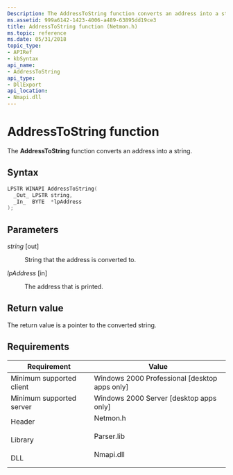 ```yaml
---
Description: The AddressToString function converts an address into a string.
ms.assetid: 999a6142-1423-4006-a489-63895dd19ce3
title: AddressToString function (Netmon.h)
ms.topic: reference
ms.date: 05/31/2018
topic_type: 
- APIRef
- kbSyntax
api_name: 
- AddressToString
api_type: 
- DllExport
api_location: 
- Nmapi.dll
---
```


# AddressToString function

The **AddressToString** function converts an address into a string.

## Syntax


```C++
LPSTR WINAPI AddressToString(
  _Out_ LPSTR string,
  _In_  BYTE  *lpAddress
);
```



## Parameters

<dl> <dt>

*string* \[out\]
</dt> <dd>

String that the address is converted to.

</dd> <dt>

*lpAddress* \[in\]
</dt> <dd>

The address that is printed.

</dd> </dl>

## Return value

The return value is a pointer to the converted string.

## Requirements



| Requirement | Value |
|-------------------------------------|---------------------------------------------------------------------------------------|
| Minimum supported client<br/> | Windows 2000 Professional \[desktop apps only\]<br/>                            |
| Minimum supported server<br/> | Windows 2000 Server \[desktop apps only\]<br/>                                  |
| Header<br/>                   | <dl> <dt>Netmon.h</dt> </dl>   |
| Library<br/>                  | <dl> <dt>Parser.lib</dt> </dl> |
| DLL<br/>                      | <dl> <dt>Nmapi.dll</dt> </dl>  |



 

 




